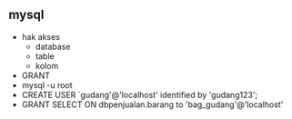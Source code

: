 ## mysql
- hak akses
  - database
  - table
  - kolom
- GRANT
- mysql -u root
- CREATE USER `gudang'@'localhost' identified by 'gudang123';
- GRANT SELECT ON dbpenjualan.barang to 'bag_gudang'@'localhost'
